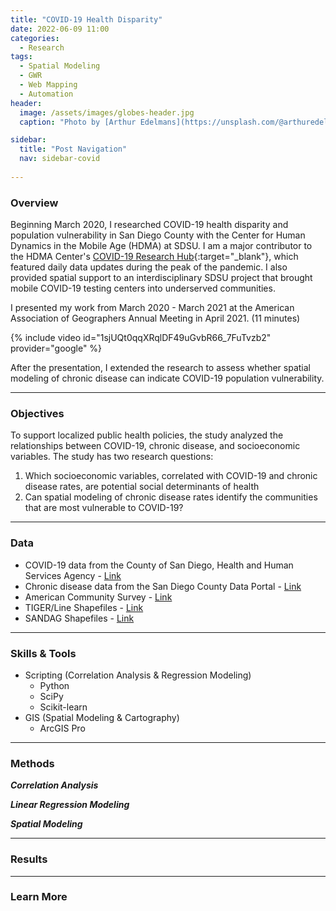 ```yaml
---
title: "COVID-19 Health Disparity"
date: 2022-06-09 11:00
categories:
  - Research
tags:
  - Spatial Modeling
  - GWR
  - Web Mapping
  - Automation
header:
  image: /assets/images/globes-header.jpg
  caption: "Photo by [Arthur Edelmans](https://unsplash.com/@arthuredelmans_) on [Unsplash](https://unsplash.com/)"

sidebar:
  title: "Post Navigation"
  nav: sidebar-covid
      
---
```

### Overview
Beginning March 2020, I researched COVID-19 health disparity and population vulnerability in San Diego County with the Center for Human Dynamics in the Mobile Age (HDMA) at SDSU. I am a major contributor to the HDMA Center's [COVID-19 Research Hub](https://hdma-sdsu.github.io/){:target="_blank"}, which featured daily data updates during the peak of the pandemic. I also provided spatial support to an interdisciplinary SDSU project that brought mobile COVID-19 testing centers into underserved communities.

I presented my work from March 2020 - March 2021 at the American Association of Geographers Annual Meeting in April 2021. (11 minutes)

{% include video id="1sjUQt0qqXRqlDF49uGvbR66_7FuTvzb2" provider="google" %}

After the presentation, I extended the research to assess whether spatial modeling of chronic disease can indicate COVID-19 population vulnerability.

***

### Objectives
To support localized public health policies, the study analyzed the relationships between COVID-19, chronic disease, and socioeconomic variables. The study has two research questions:
1. Which socioeconomic variables, correlated with COVID-19 and chronic disease rates, are potential social determinants of health
2. Can spatial modeling of chronic disease rates identify the communities that are most vulnerable to COVID-19?

***

### Data
* COVID-19 data from the County of San Diego, Health and Human Services Agency - [Link](https://www.sandiegocounty.gov/content/sdc/hhsa/programs/phs/community_epidemiology/dc/2019-nCoV/status.html)
* Chronic disease data from the San Diego County Data Portal - [Link](https://www.sandiegocounty.gov/content/sdc/data.html)
* American Community Survey - [Link](https://www.census.gov/programs-surveys/acs)
* TIGER/Line Shapefiles - [Link](https://www.census.gov/geographies/mapping-files/time-series/geo/tiger-line-file.html)
* SANDAG Shapefiles - [Link](https://www.sandag.org/index.asp?subclassid=100&fuseaction=home.subclasshome)

***

### Skills & Tools
* Scripting (Correlation Analysis & Regression Modeling)
  * Python
  * SciPy
  * Scikit-learn
* GIS (Spatial Modeling & Cartography)
  * ArcGIS Pro

***

### Methods
***Correlation Analysis***  

***Linear Regression Modeling***  

***Spatial Modeling*** 


***

### Results


***

### Learn More
